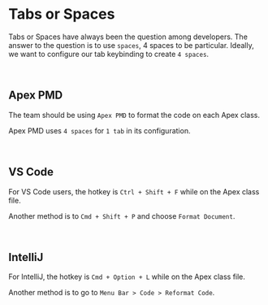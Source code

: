 # Tabs or Spaces
Tabs or Spaces have always been the question among developers. The answer to the question is to use `spaces`, 4 spaces to be particular. Ideally, we want to configure our tab keybinding to create `4 spaces`.

<br>

## Apex PMD
The team should be using `Apex PMD` to format the code on each Apex class.

Apex PMD uses `4 spaces` for `1 tab` in its configuration.

<br>

## VS Code

For VS Code users, the hotkey is `Ctrl + Shift + F` while on the Apex class file.

Another method is to `Cmd + Shift + P` and choose `Format Document`.

<br>

## IntelliJ

For IntelliJ, the hotkey is `Cmd + Option + L` while on the Apex class file.

Another method is to go to `Menu Bar > Code > Reformat Code`.